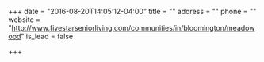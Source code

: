 +++
date = "2016-08-20T14:05:12-04:00"
title = ""
address = ""
phone = ""
website = "http://www.fivestarseniorliving.com/communities/in/bloomington/meadowood"
is_lead = false

+++
